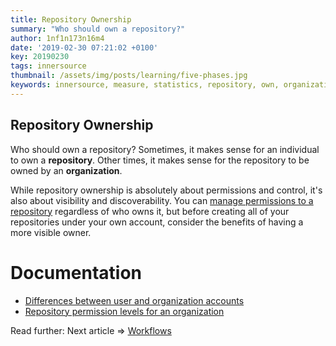 ```yaml
---
title: Repository Ownership
summary: "Who should own a repository?"
author: 1nf1n173n16m4
date: '2019-02-30 07:21:02 +0100'
key: 20190230
tags: innersource
thumbnail: /assets/img/posts/learning/five-phases.jpg
keywords: innersource, measure, statistics, repository, own, organization, control
---
```


## Repository Ownership

Who should own a repository? Sometimes, it makes sense for an individual to own a **repository**. Other times, it makes sense for the repository to be owned by an **organization**.

While repository ownership is absolutely about permissions and control, it's also about visibility and discoverability. You can [manage permissions to a repository](https://help.github.com/en/articles/managing-access-to-your-organizations-repositories) regardless of who owns it, but before creating all of your repositories under your own account, consider the benefits of having a more visible owner.

# Documentation

- [Differences between user and organization accounts](https://help.github.com/en/articles/differences-between-user-and-organization-accounts)
- [Repository permission levels for an organization](https://help.github.com/en/articles/repository-permission-levels-for-an-organization)

Read further:
Next article => [Workflows](/post/2019/04/07/workflows/)

